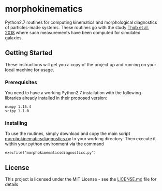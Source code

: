 # morphokinematics

Python2.7 routines for computing kinematics and morphological diagnostics of particles-made systems. These routines go with the study [Thob et al. 2018](https://arxiv.org/abs/1811.01954) where such measurements have been computed for simulated galaxies.

## Getting Started

These instructions will get you a copy of the project up and running on your local machine for usage.

### Prerequisites

You need to have a working Python2.7 installation with the following libraries already installed in their proposed version:

```
numpy 1.15.4
scipy 1.1.0
```

### Installing

To use the routines, simply download and copy the main script [morphokinematicsdiagnostics.py](morphokinematicsdiagnostics.py) to your working directory. Then execute it within your python environment via the command

```
execfile("morphokinematicsdiagnostics.py")
```

## License

This project is licensed under the MIT License - see the [LICENSE.md](LICENSE.md) file for details
